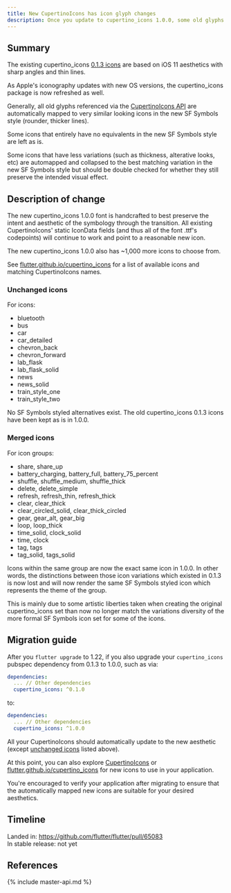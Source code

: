 ```yaml
---
title: New CupertinoIcons has icon glyph changes
description: Once you update to cupertino_icons 1.0.0, some old glyphs will be automapped to the new glyphs. Consider double-checking visually.
---
```


## Summary

The existing cupertino_icons [0.1.3 icons][]
are based on iOS 11 aesthetics with sharp angles and thin lines.

As Apple's iconography updates with new OS versions, the cupertino_icons package
is now refreshed as well.

Generally, all old glyphs referenced via the [CupertinoIcons API][]
are automatically mapped to very similar looking icons in the new SF Symbols
style (rounder, thicker lines).

Some icons that entirely have no equivalents in the new SF Symbols style are
left as is.

Some icons that have less variations (such as thickness, alterative looks, etc)
are automapped and collapsed to the best matching variation in the new SF
Symbols style but should be double checked for whether they still preserve the
intended visual effect.

## Description of change

The new cupertino_icons 1.0.0 font is handcrafted to best preserve the intent
and aesthetic of the symbology through the transition. All existing
CupertinoIcons' static IconData fields (and thus all of the font .ttf's
codepoints) will continue to work and point to a reasonable new icon.

The new cupertino_icons 1.0.0 also has ~1,000 more icons to choose from.

See [flutter.github.io/cupertino_icons][]
for a list of available icons and matching CupertinoIcons names.

### Unchanged icons
For icons:
- bluetooth
- bus
- car
- car_detailed
- chevron_back
- chevron_forward
- lab_flask
- lab_flask_solid
- news
- news_solid
- train_style_one
- train_style_two

No SF Symbols styled alternatives exist. The old cupertino_icons 0.1.3 icons
have been kept as is in 1.0.0.

### Merged icons
For icon groups:
- share, share_up
- battery_charging, battery_full, battery_75_percent
- shuffle, shuffle_medium, shuffle_thick
- delete, delete_simple
- refresh, refresh_thin, refresh_thick
- clear, clear_thick
- clear_circled_solid, clear_thick_circled
- gear, gear_alt, gear_big
- loop, loop_thick
- time_solid, clock_solid
- time, clock
- tag, tags
- tag_solid, tags_solid

Icons within the same group are now the exact same icon in 1.0.0. In other
words, the distinctions between those icon variations which existed in 0.1.3 is
now lost and will now render the same SF Symbols styled icon which represents
the theme of the group.

This is mainly due to some artistic liberties taken when creating the original
cupertino_icons set than now no longer match the variations diversity of
the more formal SF Symbols icon set for some of the icons.

## Migration guide

After you `flutter upgrade` to 1.22, if you also upgrade your `cupertino_icons`
pubspec dependency from 0.1.3 to 1.0.0, such as via:

<!-- skip -->
```yaml
dependencies:
  ... // Other dependencies
  cupertino_icons: ^0.1.0
```

to:

```yaml
dependencies:
  ... // Other dependencies
  cupertino_icons: ^1.0.0
```

All your CupertinoIcons should automatically update to the new aesthetic (except
[unchanged icons](#unchained-icons) listed above).

At this point, you can also explore [CupertinoIcons][]
or [flutter.github.io/cupertino_icons][] for new icons to use in your
application.

You're encouraged to verify your application after migrating to ensure that
the automatically mapped new icons are suitable for your desired aesthetics.

## Timeline

Landed in: https://github.com/flutter/flutter/pull/65083<br>
In stable release: not yet

## References

{% include master-api.md %}

[0.1.3 icons]: https://raw.githubusercontent.com/flutter/cupertino_icons/master/map.png
[CupertinoIcons API]: {{site.api}}/flutter/cupertino/CupertinoIcons-class.html
[flutter.github.io/cupertino_icons]: https://flutter.github.io/cupertino_icons/
[CupertinoIcons]: https://master-api.flutter.dev/flutter/cupertino/CupertinoIcons-class.html
